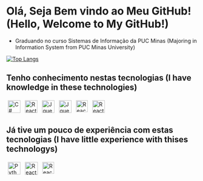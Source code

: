 # Olá, Seja Bem vindo ao Meu GitHub! (Hello, Welcome to My GitHub!) 

<ul>
 <li> Graduando no curso  Sistemas de Informação da PUC Minas (Majoring in Information System from PUC Minas University)</li>
 </ul>

[![Top Langs](https://github-readme-stats.vercel.app/api/top-langs/?username=CesarOncala&layout=compact&theme=tokyonight)](https://github.com/anuraghazra/github-readme-stats)


 ## Tenho conhecimento nestas tecnologias (I have knowledge in these technologies)
<p>
<img src="https://growiz.com.br/wp-content/uploads/2020/08/kisspng-c-programming-language-logo-microsoft-visual-stud-atlas-portfolio-5b899192d7c600.1628571115357423548838.png" alt="C#" height="33" style="vertical-align:top; margin:4px"> 
   <img src="https://upload.wikimedia.org/wikipedia/commons/thumb/9/99/Unofficial_JavaScript_logo_2.svg/1200px-Unofficial_JavaScript_logo_2.svg.png" alt="React" height="33" style="vertical-align:top; margin:4px;">   
  <img src="https://icon-library.com/images/jquery-icon-png/jquery-icon-png-7.jpg" alt="Jquery" height="33" style="vertical-align:top; margin:4px">
     <img src="https://www.chip.de/ii/1/4/6/2/0/6/9/4/Bild16.gif-c7ebc5fd16444644.jpg" alt="Jquery" height="33" style="vertical-align:top; margin:4px;">     
    <img src="https://www.kindpng.com/picc/m/338-3389436_mysql-logo-jpg-hd-png-download.png" alt="React" height="31" style="vertical-align:top; margin:4px;">   
        <img src="https://img.favpng.com/25/1/22/microsoft-sql-server-database-microsoft-corporation-application-software-png-favpng-vTJVuHCzMsyVhv07AjTXMqwh7.jpg" alt="React" height="33" style="vertical-align:top; margin:4px;">   
  </p>
  
  ## Já tive um pouco de experiência com estas tecnologias (I have little experience with thises technologys)
<p >

   <img src="https://cdn4.iconfinder.com/data/icons/logos-and-brands/512/267_Python_logo-512.png" alt="Python" height="33" style="vertical-align:top; margin:4px">
 <img src="https://cdn.iconscout.com/icon/free/png-256/react-1-282599.png" alt="React" height="34" style="vertical-align:top; margin:4px;">   
  <img src="https://image.flaticon.com/icons/png/512/732/732212.png" alt="React" height="31" style="vertical-align:top; margin:4px;">   

</p>
